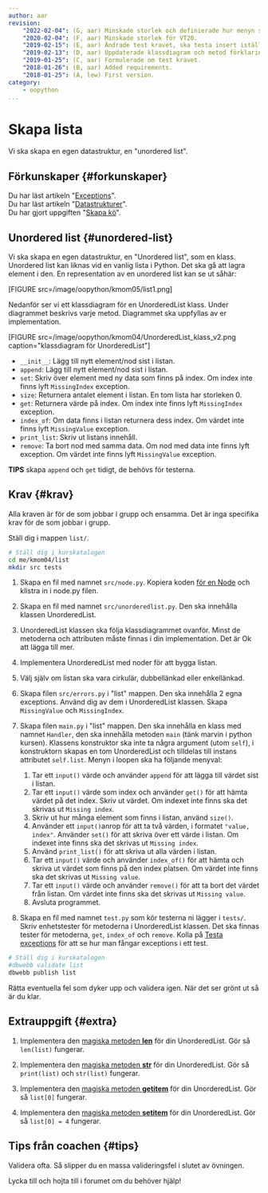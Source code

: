 ```yaml
---
author: aar
revision:
    "2022-02-04": (G, aar) Minskade storlek och definierade hur menyn ska fungera.
    "2020-02-04": (F, aar) Minskade storlek för VT20.
    "2019-02-15": (E, aar) Ändrade test kravet, ska testa insert istället för add.
    "2019-02-13": (D, aar) Uppdaterade klassdiagram och metod förklaringar.
    "2019-01-25": (C, aar) Formulerade om test kravet.
    "2018-01-26": (B, aar) Added requirements.
    "2018-01-25": (A, lew) First version.
category:
    - oopython
...
```

Skapa lista
===================================

Vi ska skapa en egen datastruktur, en "unordered list".

<!--more-->


Förkunskaper {#forkunskaper}
-----------------------

Du har läst artikeln "[Exceptions](kunskap/exceptions)".  
Du har läst artikeln "[Datastrukturer](kunskap/datastrukturer)".  
Du har gjort uppgiften "[Skapa kö](uppgift/skapa-queue)".



Unordered list {#unordered-list}
-----------------------  

Vi ska skapa en egen datastruktur, en "Unordered list", som en klass. Unordered list kan liknas vid en vanlig lista i Python. Det ska gå att lagra element i den. En representation av en unordered list kan se ut såhär:

[FIGURE src=/image/oopython/kmom05/list1.png]

<!-- För att kika på koden till uppgiften, kan du [klicka här](https://github.com/dbwebb-se/oopython/blob/master/example/unorderedlist/unorderedlist.py)  -->

Nedanför ser vi ett klassdiagram för en UnorderedList klass. Under diagrammet beskrivs varje metod. Diagrammet ska uppfyllas av er implementation.

[FIGURE src=/image/oopython/kmom04/UnorderedList_klass_v2.png caption="klassdiagram för UnorderedList"]

* `__init__`: Lägg till nytt element/nod sist i listan.
* `append`: Lägg till nytt element/nod sist i listan.
* `set`: Skriv över element med ny data som finns på index. Om index inte finns lyft `MissingIndex` exception.
* `size`: Returnera antalet element i listan. En tom lista har storleken 0.
* `get`: Returnera värde på index. Om index inte finns lyft `MissingIndex` exception.
* `index_of`: Om data finns i listan returnera dess index. Om värdet inte finns lyft `MissingValue` exception.
* `print_list`: Skriv ut listans innehåll.
* `remove`: Ta bort nod med samma data. Om nod med data inte finns lyft exception.  Om värdet inte finns lyft `MissingValue` exception.

**TIPS** skapa `append` och `get` tidigt, de behövs för testerna.


Krav {#krav}
-----------------------

Alla kraven är för de som jobbar i grupp och ensamma. Det är inga specifika krav för de som jobbar i grupp.

Ställ dig i mappen `list/`.

```bash
# Ställ dig i kurskatalogen
cd me/kmom04/list
mkdir src tests
```

1. Skapa en fil med namnet `src/node.py`. Kopiera koden [för en Node](kunskap/datastrukturer#node) och klistra in i node.py filen.

1. Skapa en fil med namnet `src/unorderedlist.py`. Den ska innehålla klassen UnorderedList.

1. UnorderedList klassen ska följa klassdiagrammet ovanför. Minst de metoderna och attributen måste finnas i din implementation. Det är Ok att lägga till mer.

1. Implementera UnorderedList med noder för att bygga listan.

1. Välj själv om listan ska vara cirkulär, dubbellänkad eller enkellänkad.

1. Skapa filen `src/errors.py` i "list" mappen. Den ska innehålla 2 egna exceptions. Använd dig av dem i UnorderedList klassen. Skapa `MissingValue` och `MissingIndex`.

1. Skapa filen `main.py` i "list" mappen. Den ska innehålla en klass med namnet `Handler`, den ska innehålla metoden `main` (tänk marvin i python kursen). Klassens konstruktor ska inte ta några argument (utom `self`), i konstruktorn skapas en tom UnorderedList och tilldelas till instans attributet `self.list`. Menyn i loopen ska ha följande menyval:

    1. Tar ett `input()` värde och använder `append` för att lägga till värdet sist i listan.
    2. Tar ett `input()` värde som index och använder `get()` för att hämta värdet på det index. Skriv ut värdet. Om indexet inte finns ska det skrivas ut `Missing index`.
    3. Skriv ut hur många element som finns i listan, använd `size()`.
    4. Använder ett `input()`anrop för att ta två värden, i formatet `"value, index"`. Använder `set()` för att skriva över ett värde i listan. Om indexet inte finns ska det skrivas ut `Missing index`.
    5. Använd `print_list()` för att skriva ut alla värden i listan.
    6. Tar ett `input()` värde och använder `index_of()` för att hämta och skriva ut värdet som finns på den index platsen. Om värdet inte finns ska det skrivas ut `Missing value`.
    7. Tar ett `input()` värde och använder `remove()` för att ta bort det värdet från listan. Om värdet inte finns ska det skrivas ut `Missing value`.
    8. Avsluta programmet.


1. Skapa en fil med namnet `test.py` som kör testerna ni lägger i `tests/`. Skriv enhetstester för metoderna i UnorderedList klassen. Det ska finnas tester för metoderna, `get`, `index_of` och `remove`. Kolla på [Testa exceptions](https://youtu.be/ePkZEOHhk-s) för att se hur man fångar exceptions i ett test.



```bash
# Ställ dig i kurskatalogen
#dbwebb validate list
dbwebb publish list
```

Rätta eventuella fel som dyker upp och validera igen. När det ser grönt ut så är du klar.



Extrauppgift {#extra}
-----------------------

<!-- 1. Skapa en "ordered list" som automatiskt placerar elementen på rätt plats i listan. -->

1. Implementera den [magiska metoden __len__](https://docs.python.org/3/reference/datamodel.html#object.__len__) för din UnorderedList. Gör så `len(list)` fungerar.

1. Implementera den [magiska metoden __str__](https://docs.python.org/3/reference/datamodel.html#object.__str__) för din UnorderedList. Gör så `print(list)` och `str(list)` fungerar.

1. Implementera den [magiska metoden __getitem__](https://docs.python.org/3/reference/datamodel.html#object.__getitem__) för din UnorderedList. Gör så `list[0]` fungerar.

1. Implementera den [magiska metoden __setitem__](https://docs.python.org/3/reference/datamodel.html#object.__setitem__) för din UnorderedList. Gör så `list[0] = 4` fungerar.



Tips från coachen {#tips}
-----------------------

Validera ofta. Så slipper du en massa valideringsfel i slutet av övningen.

Lycka till och hojta till i forumet om du behöver hjälp!
